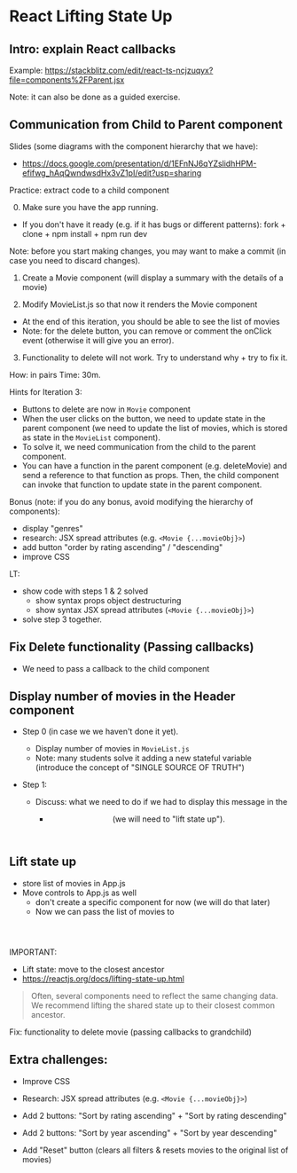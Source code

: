 
# React  Lifting State Up

<!-- 

Status: draft

Note:
- All based on the app "popcorn-time" we created the day before


@todo:
- create diagram(s) with component structure

-->


## Intro: explain React callbacks

Example: https://stackblitz.com/edit/react-ts-ncjzuqyx?file=components%2FParent.jsx

Note: it can also be done as a guided exercise.

<!-- 
@todo: 
- add exercise to practice callbacks
- can also include demo/exercise to see how to pass props to grandchild
 -->


## Communication from Child to Parent component

Slides (some diagrams with the component hierarchy that we have):
- https://docs.google.com/presentation/d/1EFnNJ6qYZslidhHPM-efifwg_hAqQwndwsdHx3vZ1pI/edit?usp=sharing




Practice: extract code to a child component

<!--
@todo:

Need to  improve instructions for this activity
- goal of Movie component: display the details of only one movie (it will receive those details through props).
- keep the import for .json in MovieList.js

IF NOT, do codealong (instead of class activity)

-->

0. Make sure you have the app running.
  - If you don't have it ready (e.g. if it has bugs or different patterns): fork + clone + npm install + npm run dev

Note: before you start making changes, you may want to make a commit (in case you need to discard changes).

1. Create a Movie component (will display a summary with the details of a movie)
  <!-- Movie => MovieSummary -->
2. Modify MovieList.js so that now it renders the Movie component
  - At the end of this iteration, you should be able to see the list of movies
  - Note: for the delete button, you can remove or comment the onClick event (otherwise it will give you an error).
3. Functionality to delete will not work. Try to understand why + try to fix it.


How: in pairs
Time: 30m.


Hints for Iteration 3: 
- Buttons to delete are now in `Movie` component
- When the user clicks on the button, we need to update state in the parent component (we need to update the list of movies, which is stored as state in the `MovieList` component).
- To solve it, we need communication from the child to the parent component.
- You can have a function in the parent component (e.g. deleteMovie) and send a reference to that function as props. Then, the child component can invoke that function to update state in the parent component.


Bonus (note: if you do any bonus, avoid modifying the hierarchy of components):
- display "genres"
- research: JSX spread attributes (e.g. `<Movie {...movieObj}>`)
- add button "order by rating ascending" / "descending"
- improve CSS


LT:
- show code with steps 1 & 2 solved
  - show syntax props object destructuring
  - show syntax JSX spread attributes (`<Movie {...movieObj}>`)
- solve step 3 together.



## Fix Delete functionality (Passing callbacks)

- We need to pass a callback to the child component


  <!-- 
  
    Note:
    - for the callback, can call it  <Component callbackDoSomething={} />
    - also, many students find it easier if we pass the updater function directly to the children (instead of passing a reference to a function in the parent component)
    
  -->



## Display number of movies in the Header component

- Step 0 (in case we we haven't done it yet). 
  - Display number of movies in `MovieList.js`
  - Note: many students solve it adding a new stateful variable (introduce the concept of "SINGLE SOURCE OF TRUTH")

- Step 1:
  - Discuss: what we need to do if we had to display this message in the <Header />
    - (we will need to "lift state up").



## Lift state up

- store list of movies in App.js
- Move controls to App.js as well
  - don't create a specific component for now (we will do that later)
  - Now we can pass the list of movies to <Header />

IMPORTANT:
- Lift state: move to the closest ancestor
- https://reactjs.org/docs/lifting-state-up.html

> Often, several components need to reflect the same changing data. We recommend lifting the shared state up to their closest common ancestor. 


Fix: functionality to delete movie (passing callbacks to grandchild)



## Extra challenges:

- Improve CSS
- Research: JSX spread attributes (e.g. `<Movie {...movieObj}>`)

- Add 2 buttons: "Sort by rating ascending" + "Sort by rating descending"
- Add 2 buttons: "Sort by year ascending" + "Sort by year descending"
- Add "Reset" button (clears all filters & resets movies to the original list of movies)


